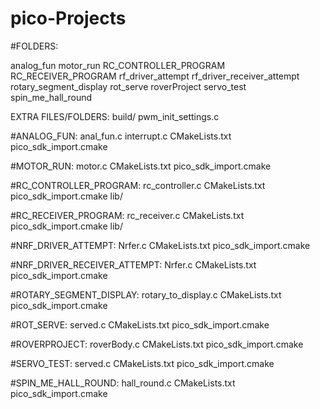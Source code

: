 # pico-Projects

#FOLDERS:

  analog_fun
  motor_run
  RC_CONTROLLER_PROGRAM
  RC_RECEIVER_PROGRAM
  rf_driver_attempt
  rf_driver_receiver_attempt
  rotary_segment_display
  rot_serve
  roverProject
  servo_test
  spin_me_hall_round

  EXTRA FILES/FOLDERS:
    build/
    pwm_init_settings.c

  #ANALOG_FUN:
    anal_fun.c
    interrupt.c
    CMakeLists.txt
    pico_sdk_import.cmake

  #MOTOR_RUN:
    motor.c
    CMakeLists.txt
    pico_sdk_import.cmake

  #RC_CONTROLLER_PROGRAM:
    rc_controller.c
    CMakeLists.txt
    pico_sdk_import.cmake
    lib/

  #RC_RECEIVER_PROGRAM:
    rc_receiver.c
    CMakeLists.txt
    pico_sdk_import.cmake
    lib/

  #NRF_DRIVER_ATTEMPT:
    Nrfer.c
    CMakeLists.txt
    pico_sdk_import.cmake

  #NRF_DRIVER_RECEIVER_ATTEMPT:
    Nrfer.c
    CMakeLists.txt
    pico_sdk_import.cmake

  #ROTARY_SEGMENT_DISPLAY:
    rotary_to_display.c
    CMakeLists.txt
    pico_sdk_import.cmake

  #ROT_SERVE:
    served.c
    CMakeLists.txt
    pico_sdk_import.cmake

  #ROVERPROJECT:
    roverBody.c
    CMakeLists.txt
    pico_sdk_import.cmake

  #SERVO_TEST:
    served.c
    CMakeLists.txt
    pico_sdk_import.cmake

  #SPIN_ME_HALL_ROUND:
    hall_round.c
    CMakeLists.txt
    pico_sdk_import.cmake
    
